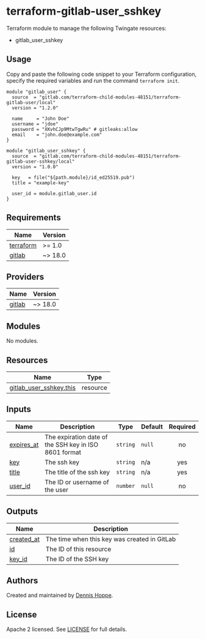 # terraform-gitlab-user_sshkey

Terraform module to manage the following Twingate resources:

* gitlab_user_sshkey

## Usage

Copy and paste the following code snippet to your Terraform configuration,
specify the required variables and run the command `terraform init`.

```hcl
module "gitlab_user" {
  source  = "gitlab.com/terraform-child-modules-48151/terraform-gitlab-user/local"
  version = "1.2.0"

  name     = "John Doe"
  username = "jdoe"
  password = "XKvhCJp9MtwTgwRu" # gitleaks:allow
  email    = "john.doe@example.com"
}

module "gitlab_user_sshkey" {
  source  = "gitlab.com/terraform-child-modules-48151/terraform-gitlab-user-sshkey/local"
  version = "1.0.0"

  key   = file("${path.module}/id_ed25519.pub")
  title = "example-key"

  user_id = module.gitlab_user.id
}
```

<!-- BEGIN_TF_DOCS -->
## Requirements

| Name | Version |
|------|---------|
| <a name="requirement_terraform"></a> [terraform](#requirement\_terraform) | >= 1.0 |
| <a name="requirement_gitlab"></a> [gitlab](#requirement\_gitlab) | ~> 18.0 |

## Providers

| Name | Version |
|------|---------|
| <a name="provider_gitlab"></a> [gitlab](#provider\_gitlab) | ~> 18.0 |

## Modules

No modules.

## Resources

| Name | Type |
|------|------|
| [gitlab_user_sshkey.this](https://registry.terraform.io/providers/gitlabhq/gitlab/latest/docs/resources/user_sshkey) | resource |

## Inputs

| Name | Description | Type | Default | Required |
|------|-------------|------|---------|:--------:|
| <a name="input_expires_at"></a> [expires\_at](#input\_expires\_at) | The expiration date of the SSH key in ISO 8601 format | `string` | `null` | no |
| <a name="input_key"></a> [key](#input\_key) | The ssh key | `string` | n/a | yes |
| <a name="input_title"></a> [title](#input\_title) | The title of the ssh key | `string` | n/a | yes |
| <a name="input_user_id"></a> [user\_id](#input\_user\_id) | The ID or username of the user | `number` | `null` | no |

## Outputs

| Name | Description |
|------|-------------|
| <a name="output_created_at"></a> [created\_at](#output\_created\_at) | The time when this key was created in GitLab |
| <a name="output_id"></a> [id](#output\_id) | The ID of this resource |
| <a name="output_key_id"></a> [key\_id](#output\_key\_id) | The ID of the SSH key |
<!-- END_TF_DOCS -->

## Authors

Created and maintained by [Dennis Hoppe](https://gitlab.com/dhoppeIT).

## License

Apache 2 licensed. See [LICENSE](LICENSE) for full details.
